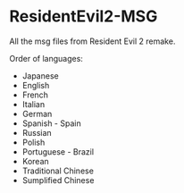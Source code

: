 # ResidentEvil2-MSG
All the msg files from Resident Evil 2 remake.

Order of languages:
- Japanese
- English
- French
- Italian
- German
- Spanish - Spain
- Russian
- Polish
- Portuguese - Brazil
- Korean
- Traditional Chinese
- Sumplified Chinese
